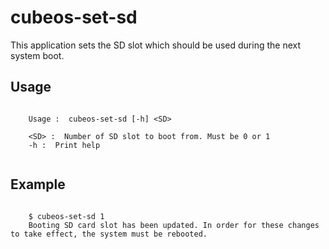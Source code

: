# cubeos-set-sd

This application sets the SD slot which should be used during the next system boot.

## Usage

```

	Usage :  cubeos-set-sd [-h] <SD>
 
	<SD> :  Number of SD slot to boot from. Must be 0 or 1
	-h :  Print help
	
```

## Example
 
```

	$ cubeos-set-sd 1
	Booting SD card slot has been updated. In order for these changes to take effect, the system must be rebooted.

```
